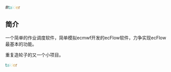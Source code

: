 #<span style="color:#01665e">t</span><span style="color:#5ab4ac">a</span><span style="color:#c7eae5">k</span><span style="color:#f6e8c3">l</span><span style="color:#d8b365">e</span><span style="color:#8c510a">r</span>

## 简介
一个简单的作业调度软件，简单模拟ecmwf开发的ecFlow软件，力争实现ecFlow最基本的功能。

重复造轮子的又一个小项目。

<span style="color:#01665e">t</span><span style="color:#5ab4ac">a</span><span style="color:#c7eae5">k</span><span style="color:#f6e8c3">l</span><span style="color:#d8b365">e</span><span style="color:#8c510a">r</span>